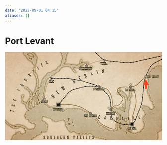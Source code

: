```yaml
---
date: '2022-09-01 04.15'
aliases: []
---
```


# Port Levant
![](_attachments/Pasted%20image%2020220901161538.png)
